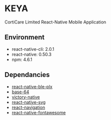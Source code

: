 # KEYA
CortiCare Limited React-Native Mobile Application 

## Environment
  - react-native-cli: 2.0.1
  - react-native: 0.50.3
  - npm: 4.6.1
 

## Dependancies
  - [react-native-ble-plx](https://github.com/Polidea/react-native-ble-plx)
  - [base-64](https://www.npmjs.com/package/base-64)
  - [victory-native](https://github.com/FormidableLabs/victory-native)
  - [react-native-svg](https://github.com/react-native-community/react-native-svg)
  - [react-navigation](https://reactnavigation.org/docs/intro/quick-start)
  - [react-native-fontawesome](https://github.com/entria/react-native-fontawesome)
  
